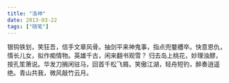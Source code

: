 ```yaml
---
title: "洛神"
date: 2013-03-22
tags: ["随笔"]
---
```


银钩铁划，笑狂吾，信手文章风骨。抽剑平来神鬼事，指点兜鍪艚卒。快意恩仇，情长儿女，拟作痴情物。英雄千古，闲来翻书观雪？ 归去岛上桃花，妙理浊醪，按孔笙箫说。华发刀搁闲驻马，回首千松飞屑。笑傲江湖，轻舟短钓，醉奏逍遥绝。青山共我，微风敲竹云月。
